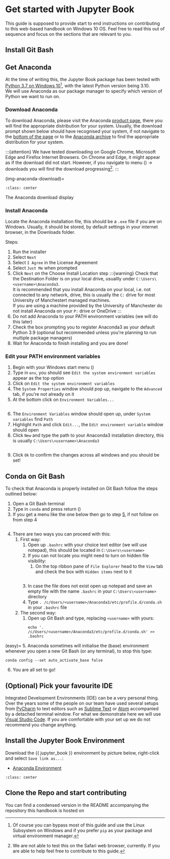 # Get started with Jupyter Book

This guide is supposed to provide start to end instructions on contributing to this web-based handbook on Windows 10 OS. Feel free to read this out of sequence and focus on the sections that are relevant to you.

## Install Git Bash

## Get Anaconda
At the time of writing this, the Jupyter Book package has been tested with [Python 3.7 on Windows 10](https://jupyterbook.org/en/stable/advanced/windows.html)[^note-on-lsw], with the latest Python version being 3.10.  
We will use Anaconda as our package manager to specify which version of Python we want to run on.

### Download Anaconda
To download Anaconda, please visit the Anaconda [product page](https://www.anaconda.com/products/distribution), there you will find the appropriate distribution for your system. Usually, the download prompt shown below should have recognised your system, if not navigate to the [bottom of the page](https://www.anaconda.com/products/distribution#Downloads) or to the [Anaconda archive](https://repo.anaconda.com/archive/) to find the appropriate distribution for your system.

:::{attention}
We have tested downloading on Google Chrome, Microsoft Edge and Firefox Internet Browsers. On Chrome and Edge, it might appear as if the download did not start. However, if you navigate to menu (<i class="bi bi-three-dots-vertical"></i>) &rarr; downloads you will find the download progressing[^safari]. 
:::

(img-anaconda-download)=
```{image} ../images/how-to-install-jb/anaconda-webpage-download.jpg
:class: center
```

The Anaconda download display



### Install Anaconda
Locate the Anaconda installation file, this should be a `.exe` file if you are on Windows. Usually, it should be stored, by default settings in your internet browser, in the Downloads folder.

Steps:
1. Run the installer
2. Select `Next`
3. Select `I Agree` in the License Agreement
4. Select `Just Me` when prompted
5. Click `Next` on the Choose Install Location step
    :::{warning}
    Check that the Destination Folder is on your local drive, usuallly under `C:\Users\<username>\Anaconda3`.  
    It is recommended that you install Anaconda on your local, i.e. not connected to any network, drive, this is usually the `C:` drive for most University of Manchestert managed machines.  
    If you are using a machine provided by the University of Manchester do not install Anaconda on your `P:` drive or OneDrive
    :::
6. Do not add Anaconda to your PATH environment variables (we will do this later)
7. Check <i class="bi bi-check2-square"></i> the box prompting you to register Anaconda3 as your default Python 3.9 (optional but recommended unless you're planning to run multiple package managers)
8. Wait for Anaconda to finish installing and you are done!

### Edit your PATH environment variables

1. Begin with your Windows start menu (<i class="bi bi-windows"></i>)
2. Type in `env`, you should see `Edit the system environment variables` appear as the top option
3. Click on `Edit the system environment variables`
4. The `System Properties` window should pop up, navigate to the `Advanced` tab, if you're not already on it
5. At the bottom click on `Environment Variables...`
   ```{image} ../images/how-to-install-jb/env-var-edit.jpg
   ```
6. The `Environment Variables` window should open up, under `System variables` find `Path`
7. Highlight `Path` and click `Edit...`, the `Edit environment variable` window should open
8. Click `New` and type the path to your Anaconda3 installation directory, this is usually `C:\Users\<username>\Anaconda3`
   ```{image} ../images/how-to-install-jb/env-var-edit-path.jpg
   ```
9.  Click `Ok` to confirm the changes across all windows and you should be set!

## Conda on Git Bash

To check that Anaconda is properly installed on Git Bash follow the steps outlined below:
1. Open a Git Bash terminal
2. Type in `conda` and press return (<i class="bi bi-arrow-return-left"></i>)
3. If you get a menu like the one below then go to step [5](easy), if not follow on from step 4
   ```{image} ../images/how-to-install-jb/git-bash-conda-check.jpg
   ```
4. There are two ways you can proceed with this:
   1. First way:
      1. Open up `.bashrc` with your choice text editor (we will use notepad), this should be located in `C:\Users\<username>`
      2. If you can not locate you might need to turn on hidden file visibility:
         1. On the top ribbon pane of `File Explorer` head to the `View` tab and check the box with `Hidden items` next to it
            ```{image} ../images/how-to-install-jb/hidden-file-visibility.jpg
            ```
      3. In case the file does not exist open up notepad and save an empty file with the name `.bashrc` in your `C:\Users\<username>` directory
      4. Type `. /c/Users/<username>/Anaconda3/etc/profile.d/conda.sh` in your `.bashrc` file
   2. The second way:
      1. Open up Git Bash and type, replacing `<username>` with yours:
            ```
            echo '. /c/Users/<username>/Anaconda3/etc/profile.d/conda.sh' >> .bashrc
            ```
(easy)=
5. Anaconda sometimes will initialise the (base) environment whenever you open a new Git Bash (or any terminal), to stop this type:
   ```
   conda config --set auto_activate_base false
   ``` 
6. You are all set to go!

## (Optional) Pick your favourite IDE

Integrated Development Environments (IDE) can be a very personal thing. Over the years some of the people on our team have used several setups from [PyCharm](https://www.jetbrains.com/pycharm/) to text editors such as [Sublime Text](https://www.sublimetext.com/) or [Atom](https://atom.io/) accompanied by a detached terminal window. For what we demonstrate here we will use [Visual Studio Code](https://code.visualstudio.com/).
If you are comfortable with your set up we do not recommend you change anything.


## Install the Jupyter Book Environment

Download the {{ jupyter_book }} environment by picture below, right-click and select `Save link as...`:
- <a href="../required_packages/env.yaml" download>Anaconda Environment</a>

```{image} ../images/install-packages/anaconda-env.gif
:class: center
```


## Clone the Repo and start contributing
You can find a condensed version in the README accompanying the repository this handbook is hosted on






[^note-on-lsw]: Of course you can bypass most of this guide and use the Linux Subsystem on Windows and if you prefer `pip` as your package and virtual environment manager.
[^safari]: We are not able to test this on the Safari web browser, currently. If you are able to help feel free to contribute to this guide.